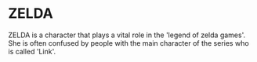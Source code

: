 # ZELDA

ZELDA is a character that plays a vital role in the 'legend of zelda games'. She is often confused by people with the main character of the series who is called 'Link'.